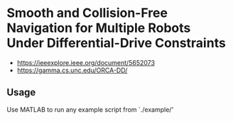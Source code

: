 # Smooth and Collision-Free Navigation for Multiple Robots Under Differential-Drive Constraints

* https://ieeexplore.ieee.org/document/5652073
* https://gamma.cs.unc.edu/ORCA-DD/

## Usage

Use MATLAB to run any example script from `./example/'
